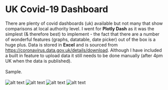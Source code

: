 # UK Covid-19 Dashboard
There are plenty of covid dashboards (uk) available but not many that show comparisons at local authority level.
I went for **Plotly Dash** as it was the simplest (& therefore best) to implement - the fact that there are a number of wonderful features (graphs, datatable, date picker) out of the box is a huge plus. Data is stored in **Excel** and is sourced from https://coronavirus.data.gov.uk/details/download.
Although I have included a built in feature to upload data it still needs to be done manually (after 4pm UK when the data is published).
<br><br>
Sample.
<br><br>
![alt text](https://github.com/waiky8/ukcovid-19/blob/main/screenshots/Screenshot_20210209-173221_Chrome.jpg)
![alt text](https://github.com/waiky8/ukcovid-19/blob/main/screenshots/Screenshot_20210209-173322_Chrome.jpg)
![alt text](https://github.com/waiky8/ukcovid-19/blob/main/screenshots/Screenshot_20210209-173337_Chrome.jpg)
![alt text](https://github.com/waiky8/ukcovid-19/blob/main/screenshots/Screenshot_20210209-173414_Chrome.jpg)
